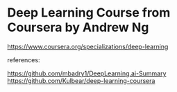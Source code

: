 # Deep Learning Course from Coursera by Andrew Ng

https://www.coursera.org/specializations/deep-learning

references:

https://github.com/mbadry1/DeepLearning.ai-Summary
https://github.com/Kulbear/deep-learning-coursera
